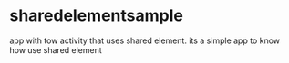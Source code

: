 # sharedelementsample
app with tow activity that uses shared element. its a simple app to know how use shared element
